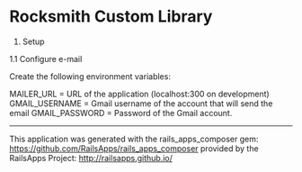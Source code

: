 Rocksmith Custom Library
========================

1. Setup

1.1 Configure e-mail

Create the following environment variables:

MAILER_URL = URL of the application (localhost:300 on development)
GMAIL_USERNAME = Gmail username of the account that will send the email
GMAIL_PASSWORD = Password of the Gmail account.

_______________________

This application was generated with the rails_apps_composer gem:
https://github.com/RailsApps/rails_apps_composer
provided by the RailsApps Project:
http://railsapps.github.io/